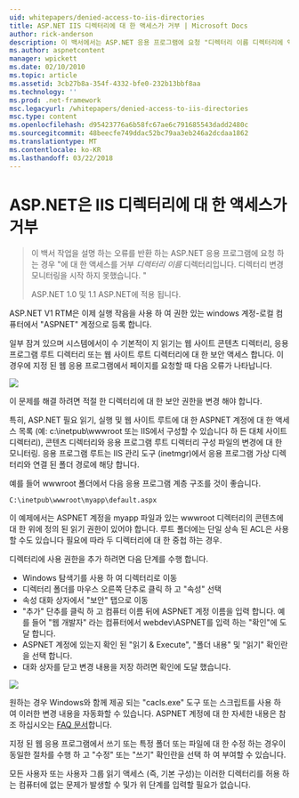 ```yaml
---
uid: whitepapers/denied-access-to-iis-directories
title: ASP.NET IIS 디렉터리에 대 한 액세스가 거부 | Microsoft Docs
author: rick-anderson
description: 이 백서에서는 ASP.NET 응용 프로그램에 요청 "디렉터리 이름 디렉터리에 액세스 거부 오류를 반환 하는 경우 수행 해야 작업 설명 합니다. S를 못했습니다...
ms.author: aspnetcontent
manager: wpickett
ms.date: 02/10/2010
ms.topic: article
ms.assetid: 3cb27b8a-354f-4332-bfe0-232b13bbf8aa
ms.technology: ''
ms.prod: .net-framework
msc.legacyurl: /whitepapers/denied-access-to-iis-directories
msc.type: content
ms.openlocfilehash: d95423776a6b58fc67ae6c791685543dadd2480c
ms.sourcegitcommit: 48beecfe749ddac52bc79aa3eb246a2dcdaa1862
ms.translationtype: MT
ms.contentlocale: ko-KR
ms.lasthandoff: 03/22/2018
---
```

<a name="aspnet-denied-access-to-iis-directories"></a>ASP.NET은 IIS 디렉터리에 대 한 액세스가 거부
====================
> 이 백서 작업을 설명 하는 오류를 반환 하는 ASP.NET 응용 프로그램에 요청 하는 경우 "에 대 한 액세스를 거부 *디렉터리 이름* 디렉터리입니다. 디렉터리 변경 모니터링을 시작 하지 못했습니다. "
> 
> ASP.NET 1.0 및 1.1 ASP.NET에 적용 됩니다.


ASP.NET V1 RTM은 이제 실행 작음을 사용 하 여 권한 있는 windows 계정-로컬 컴퓨터에서 "ASPNET" 계정으로 등록 합니다.

일부 잠겨 있으며 시스템에서이 수 기본적이 지 읽기는 웹 사이트 콘텐츠 디렉터리, 응용 프로그램 루트 디렉터리 또는 웹 사이트 루트 디렉터리에 대 한 보안 액세스 합니다. 이 경우에 지정 된 웹 응용 프로그램에서 페이지를 요청할 때 다음 오류가 나타납니다.

![](denied-access-to-iis-directories/_static/image1.jpg)

이 문제를 해결 하려면 적절 한 디렉터리에 대 한 보안 권한을 변경 해야 합니다.

특히, ASP.NET 필요 읽기, 실행 및 웹 사이트 루트에 대 한 ASPNET 계정에 대 한 액세스 목록 (예: c:\inetpub\wwwroot 또는 IIS에서 구성할 수 있습니다 하 든 대체 사이트 디렉터리), 콘텐츠 디렉터리와 응용 프로그램 루트 디렉터리 구성 파일의 변경에 대 한 모니터링. 응용 프로그램 루트는 IIS 관리 도구 (inetmgr)에서 응용 프로그램 가상 디렉터리와 연결 된 폴더 경로에 해당 합니다.

예를 들어 wwwroot 폴더에서 다음 응용 프로그램 계층 구조를 것이 좋습니다.

`C:\inetpub\wwwroot\myapp\default.aspx`

이 예제에서는 ASPNET 계정을 myapp 파일과 있는 wwwroot 디렉터리의 콘텐츠에 대 한 위에 정의 된 읽기 권한이 있어야 합니다. 루트 폴더에는 단일 상속 된 ACL은 사용할 수도 있습니다 필요에 따라 두 디렉터리에 대 한 중첩 하는 경우.

디렉터리에 사용 권한을 추가 하려면 다음 단계를 수행 합니다.

- Windows 탐색기를 사용 하 여 디렉터리로 이동
- 디렉터리 폴더를 마우스 오른쪽 단추로 클릭 하 고 "속성" 선택
- 속성 대화 상자에서 "보안" 탭으로 이동
- "추가" 단추를 클릭 하 고 컴퓨터 이름 뒤에 ASPNET 계정 이름을 입력 합니다. 예를 들어 "웹 개발자" 라는 컴퓨터에서 webdev\ASPNET를 입력 하는 "확인"에 도달 합니다.
- ASPNET 계정에 있는지 확인 된 "읽기 &amp; Execute", "폴더 내용" 및 "읽기" 확인란을 선택 합니다.
- 대화 상자를 닫고 변경 내용을 저장 하려면 확인에 도달 했습니다.

![](denied-access-to-iis-directories/_static/image2.jpg)

원하는 경우 Windows와 함께 제공 되는 "cacls.exe" 도구 또는 스크립트를 사용 하 여 이러한 변경 내용을 자동화할 수 있습니다. ASPNET 계정에 대 한 자세한 내용은 참조 하십시오는 [FAQ 문서](https://go.microsoft.com/fwlink/?LinkId=5828)합니다.

지정 된 웹 응용 프로그램에서 쓰기 또는 특정 폴더 또는 파일에 대 한 수정 하는 경우이 동일한 절차를 수행 하 고 "수정" 또는 "쓰기" 확인란을 선택 하 여 부여할 수 있습니다.

모든 사용자 또는 사용자 그룹 읽기 액세스 (즉, 기본 구성)는 이러한 디렉터리를 허용 하는 컴퓨터에 없는 문제가 발생할 수 및가 위 단계를 입력할 필요가 없습니다.
